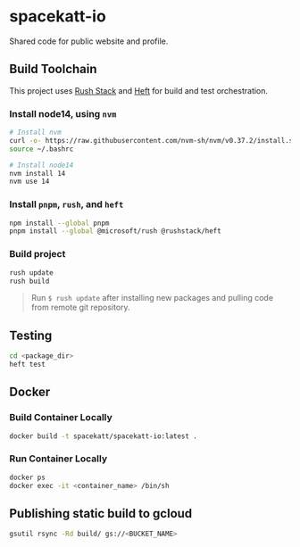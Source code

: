 # spacekatt-io

Shared code for public website and profile.

## Build Toolchain

This project uses [Rush Stack](https://rushstack.io/) and [Heft](https://rushstack.io/pages/heft/overview/) for build and test orchestration.

### Install node14, using `nvm`

```bash
# Install nvm
curl -o- https://raw.githubusercontent.com/nvm-sh/nvm/v0.37.2/install.sh | bash
source ~/.bashrc

# Install node14
nvm install 14
nvm use 14
```

### Install `pnpm`, `rush`, and `heft`

```bash
npm install --global pnpm
pnpm install --global @microsoft/rush @rushstack/heft
```

### Build project

```bash
rush update
rush build
```

> Run `$ rush update` after installing new packages and pulling code from remote git repository.

## Testing

```bash
cd <package_dir>
heft test
```

## Docker

### Build Container Locally

```bash
docker build -t spacekatt/spacekatt-io:latest .
```

### Run Container Locally

```bash
docker ps
docker exec -it <container_name> /bin/sh
```

## Publishing static build to gcloud

```bash
gsutil rsync -Rd build/ gs://<BUCKET_NAME>
```
